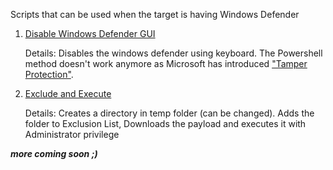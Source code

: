 Scripts that can be used when the target is having Windows Defender 

1. [Disable Windows Defender GUI](https://github.com/0xRama/pwnpi-payloads/blob/main/win-defend/DisableSecurity.js)
    
     Details: Disables the windows defender using keyboard. The Powershell method doesn't work anymore as Microsoft has introduced ["Tamper Protection"](https://support.microsoft.com/en-us/help/4490103/windows-10-prevent-changes-to-security-settings-with-tamper-protection).


2. [Exclude and Execute](https://github.com/0xRama/pwnpi-payloads/blob/main/win-defend/backdoor.js) 

    Details: Creates a directory in temp folder (can be changed). Adds the folder to Exclusion List, Downloads the payload and executes it with Administrator privilege


__*more coming soon ;)*__

